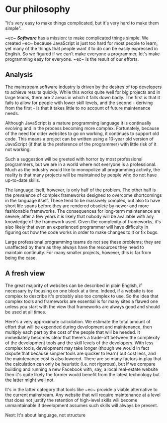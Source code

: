 # Our philosophy #
"It's very easy to make things complicated, but it's very hard to make them simple".

~ec~ **_Software_** has a mission: to make complicated things simple. We created ~ec~ because JavaScript is just too hard for most people to learn, yet many of the things that people want it to do can be easily expressed in English. So we figured if we can't make everyone a programmer, let's make programming easy for everyone. ~ec~ is the result of our efforts.

## Analysis ##
The mainstream software industry is driven by the desires of top developers to achieve results quickly. While this works quite well for big projects and in large teams, there are 2 areas in which it falls down badly. The first is that it fails to allow for people with lower skill levels, and the second - deriving from the first - is that it takes little to no account of future maintenance needs.

Although JavaScript is a mature programming language it is continually evolving and in the process becoming more complex. Fortunately, because of the need for older websites to go on working, it continues to support old code. This means a project can be written using a 10-year old version of JavaScript (if that is the preference of the programmer) with little risk of it not working.

Such a suggestion will be greeted with horror by most professional programmers, but we are in a world where not everyone is a professional. Much as the industry would like to monopolize all programming activity, the reality is that many projects will be maintained by people who do not have up-to-date skills.

The language itself, however, is only half of the problem. The other half is the prevalence of complex frameworks designed to overcome shortcomings in the language itself. These tend to be massively complex, but also to have short life spans before they are rendered obsolete by newer and more fashionable frameworks. The consequences for long-term maintenance are severe; after a few years it is likely that nobody will be available with any knowledge of the framework used. Given the complexity of frameworks, it's also likely that even an experienced programmer will have difficulty in figuring out how the code works in order to make changes to it or fix bugs.

Large professional programming teams do not see these problems; they are unaffected by them as they always have the resources they need to maintain continuity. For many smaller projects, however, this is far from being the case.

## A fresh view ##
The great majority of websites can be described in plain English, if necessary by focusing on one block at a time. Indeed, if a website is too complex to describe it's probably also too complex to use. So the idea that complex tools and frameworks are essential is for many sites a flawed one unless you start with the view that frameworks are always good and should be used at all times.

Here's a very approximate calculation. We estimate the total amount of effort that will be expended during development and maintenance, then multiply each part by the cost of the people that will be needed. It immediately becomes clear that there's a trade-off between the complexity of the development tools and the skill levels of the developers. With less complex tools, development may take longer (though we would in fact dispute that because simpler tools are quicker to learn) but cost less, and the maintenance cost is also lowered. There are so many factors in play that the calculation can only be heuristic (i.e. not rigorous), but if we compare building and running a new Facebook with, say, a local real-estate website then it's quite likely the former would benefit from the latest technology but the latter might well not.

It's in the latter category that tools like ~ec~ provide a viable alternative to the current mainstream. Any website that will require maintenance at a level that does not justify the retention of high-level skills will become unmaintainable if development assumes such skills will always be present.

Next: It's about language, not structure
